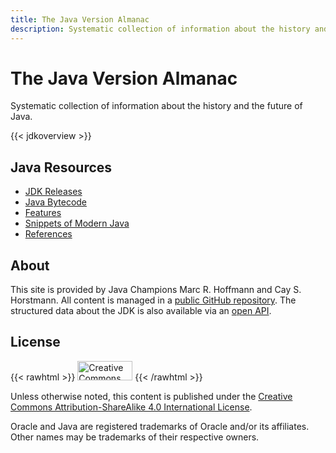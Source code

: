 ```yaml
---
title: The Java Version Almanac
description: Systematic collection of information about the history and the future of Java.
---
```


# The Java Version Almanac

Systematic collection of information about the history and the future of Java.

{{< jdkoverview >}}

## Java Resources

* [JDK Releases](jdk/)
* [Java Bytecode](bytecode/)
* [Features](features/)
* [Snippets of Modern Java](snippets/)
* [References](references/)


## About

This site is provided by Java Champions Marc R. Hoffmann and Cay S. Horstmann.
All content is managed in a [public GitHub repository](https://github.com/marchof/java-almanac).
The structured data about the JDK is also available via an [open API](https://editor.swagger.io/?url=https://data.javaalmanac.io/v1/openapi.yaml).


## License

{{< rawhtml >}}
<img src="/img/cc-by-sa.png" title="Creative Commons BY-SA" width="88" height="31"/>
{{< /rawhtml >}}

Unless otherwise noted, this content is published under the
[Creative Commons Attribution-ShareAlike 4.0 International License](http://creativecommons.org/licenses/by-sa/4.0/).

Oracle and Java are registered trademarks of Oracle and/or its affiliates.
Other names may be trademarks of their respective owners.